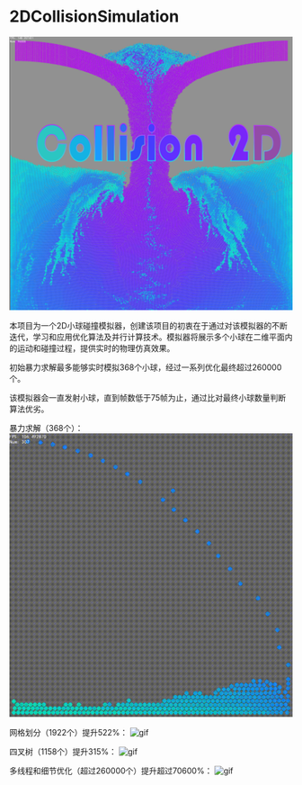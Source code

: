 # 2DCollisionSimulation

![img](https://github.com/Neuroglial/2DCollisionSimulation/blob/main/res/Brand.png)

本项目为一个2D小球碰撞模拟器，创建该项目的初衷在于通过对该模拟器的不断迭代，学习和应用优化算法及并行计算技术。模拟器将展示多个小球在二维平面内的运动和碰撞过程，提供实时的物理仿真效果。

初始暴力求解最多能够实时模拟368个小球，经过一系列优化最终超过260000个。

该模拟器会一直发射小球，直到帧数低于75帧为止，通过比对最终小球数量判断算法优劣。

暴力求解（368个）：
![gif](https://github.com/Neuroglial/2DCollisionSimulation/blob/main/res/Violent%20solution.gif)

网格划分（1922个）提升522%：
![gif](https://github.com/Neuroglial/2DCollisionSimulation/blob/main/res/GridDivision.gif)

四叉树（1158个）提升315%：
![gif](https://github.com/Neuroglial/2DCollisionSimulation/blob/main/res/Quadtree.gif)

多线程和细节优化（超过260000个）提升超过70600%：
![gif](https://github.com/Neuroglial/2DCollisionSimulation/blob/main/res/MultiThread.gif)
